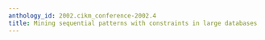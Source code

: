 ```yaml
---
anthology_id: 2002.cikm_conference-2002.4
title: Mining sequential patterns with constraints in large databases
---
```

